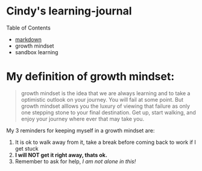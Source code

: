 # Cindy's learning-journal

Table of Contents
- [markdown](markdown.md)
- growth mindset
- sandbox learning



# My definition of growth mindset:
> growth mindset is the idea that we are always learning and to take a optimistic outlook on your journey. You will fail at some point. But growth mindset alllows you the luxury of viewing that failure as only one stepping stone to your final destination. Get up, start walking, and enjoy your journey where ever that may take you. 

My 3 reminders for keeping myself in a growth mindset are:
1. It is ok to walk away from it, take a break before coming back to work if I get stuck
1. **I will NOT get it right away, thats ok.**
1. Remember to ask for help, _I am not alone in this!_
